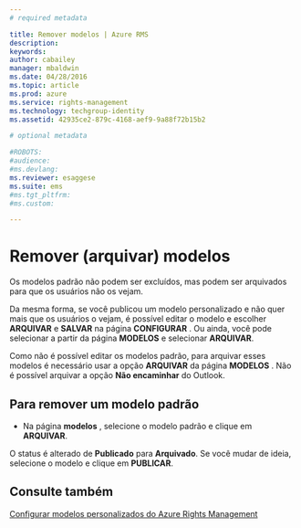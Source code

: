 ```yaml
---
# required metadata

title: Remover modelos | Azure RMS
description:
keywords:
author: cabailey
manager: mbaldwin
ms.date: 04/28/2016
ms.topic: article
ms.prod: azure
ms.service: rights-management
ms.technology: techgroup-identity
ms.assetid: 42935ce2-879c-4168-aef9-9a88f72b15b2

# optional metadata

#ROBOTS:
#audience:
#ms.devlang:
ms.reviewer: esaggese
ms.suite: ems
#ms.tgt_pltfrm:
#ms.custom:

---
```



# Remover (arquivar) modelos
Os modelos padrão não podem ser excluídos, mas podem ser arquivados para que os usuários não os vejam.

Da mesma forma, se você publicou um modelo personalizado e não quer mais que os usuários o vejam, é possível editar o modelo e escolher **ARQUIVAR** e **SALVAR** na página **CONFIGURAR** . Ou ainda, você pode selecionar a partir da página **MODELOS** e selecionar **ARQUIVAR**.

Como não é possível editar os modelos padrão, para arquivar esses modelos é necessário usar a opção **ARQUIVAR** da página **MODELOS** . Não é possível arquivar a opção **Não encaminhar** do Outlook.

## Para remover um modelo padrão

-   Na página **modelos** , selecione o modelo padrão e clique em **ARQUIVAR**.

O status é alterado de **Publicado** para **Arquivado**. Se você mudar de ideia, selecione o modelo e clique em **PUBLICAR**.



## Consulte também
[Configurar modelos personalizados do Azure Rights Management](configure-custom-templates.md)

<!--HONumber=Apr16_HO3-->


